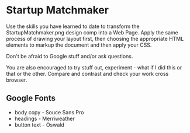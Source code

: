 # Startup Matchmaker

Use the skills you have learned to date to transform the StartupMatchmaker.png design comp into a Web Page.  Apply the
same process of drawing your layout first, then choosing the appropriate HTML elements to markup the document and then
 apply your CSS.

Don't be afraid to Google stuff and/or ask questions.

You are also encouraged to try stuff out, experiment - what if I did this or that or the other.  Compare and contrast
and check your work cross browser.

## Google Fonts

* body copy - Souce Sans Pro
* headings - Merriweather
* button text - Oswald
